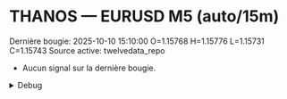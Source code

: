 # THANOS — EURUSD M5 (auto/15m)
Dernière bougie: 2025-10-10 15:10:00  O=1.15768  H=1.15776  L=1.15731  C=1.15743
Source active: twelvedata_repo

- Aucun signal sur la dernière bougie.

<details><summary>Debug</summary>

- TD_API_KEY manquant.

</details>